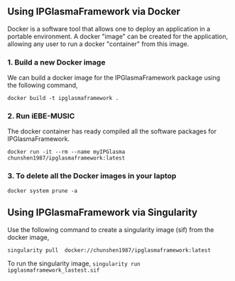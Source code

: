 ## Using IPGlasmaFramework via Docker

Docker is a software tool that allows one to deploy an application in a portable environment. A docker "image" can be created for the application, allowing any user to run a docker "container" from this image.

### 1. Build a new Docker image
We can build a docker image for the IPGlasmaFramework package using the following command,

    docker build -t ipglasmaframework .

### 2. Run iEBE-MUSIC
The docker container has ready compiled all the software packages for IPGlasmaFramework.

	docker run -it --rm --name myIPGlasma chunshen1987/ipglasmaframework:latest

### 3. To delete all the Docker images in your laptop

	docker system prune -a

## Using IPGlasmaFramework via Singularity

Use the following command to create a singularity image (sif) from the
docker image,

    singularity pull  docker://chunshen1987/ipglasmaframework:latest

To run the singularity image, `singularity run ipglasmaframework_lastest.sif`
